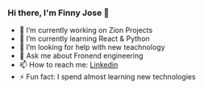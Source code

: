 ### Hi there, I'm Finny Jose 👋

- 🔭 I’m currently working on Zion Projects
- 🌱 I’m currently learning React & Python
- 🤔 I’m looking for help with new teachnology
- 💬 Ask me about Fronend engineering
- 📫 How to reach me: [Linkedin](https://www.linkedin.com/in/finnynj/)
- ⚡ Fun fact: I spend almost learning new technologies
